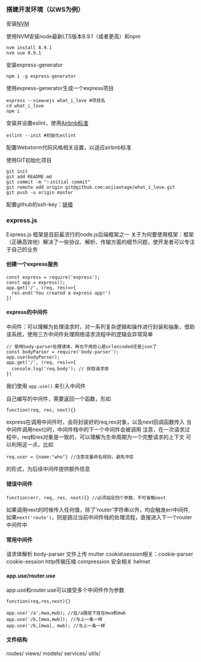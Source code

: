 ### 搭建开发环境（以WS为例）

安装[NVM](https://github.com/creationix/nvm/blob/master/README.md#installation)

使用NVM安装node最新LTS版本8.9.1（或者更高）和npm

```
nvm install 8.9.1
nvm use 8.9.1
```

安装express-generator

```
npm i -g express-generator
```

使用express-generator生成一个express项目

```
express --view=ejs what_i_love #项目名
cd what_i_love
npm i
```

安装并设置eslint，使用[Airbnb标准](https://www.npmjs.com/package/eslint-config-airbnb-base)

```
eslint --init #初始化eslint
```

配置Webstorm代码风格相关设置，以适应airbnb标准

使用GIT初始化项目

```
git init
git add README.md
git commit -m "✨initial commit"
git remote add origin git@github.com:aojiaotage/what_i_love.git
git push -u origin master
```

配置github的ssh-key：[链接](https://help.github.com/articles/connecting-to-github-with-ssh/)

### express.js

Express.js 框架是目前最流行的node.js后端框架之一
关于为何要使用框架：框架（正确高效地）解决了一些协议、解析、传输方面的细节问题，使开发者可以专注于自己的业务

#### 创建一个express服务

```
const express = require('express');
const app = express();
app.get('/', (req, res)=>{
  res.end('You created a express app!')
})
```

#### express的中间件

中间件：可以理解为处理请求时，对一系列复杂逻辑和操作进行封装和抽象，借助该系统，使用三方中间件处理网络请求流程中的逻辑会异常简单

```
// 使用body-parser处理请体，再也不用担心是urlencoded还是json了
const bodyParser = require('body-parser'); 
app.use(bodyParser);
app.get('/', (req, res)=>{
  console.log('req.body'); // 获取请求体
})
```

我们使用 `app.use()` 来引入中间件

自己编写的中间件，需要返回一个函数，形如

```
function(req, res, next){}
```

express在调用中间件时，会将封装好的req,res对象，以及next回调函数传入
当中间件调用next()时，中间件栈中的下一个中间件会被调用
注意，在一次请求过程中，req和res对象是一致的，可以理解为生命周期为一个完整请求的上下文
可以利用这一点，比如

```
req.user = {name:"who"} //注意变量命名规则，避免冲突
```

的形式，为后续中间件提供额外信息

#### 错误中间件

```
function(err, req, res, next){} //必须指定四个参数，不可省略next
```

如果调用next的时候传入任何值，除了'router'字符串以外，均会触发err中间件,
如果`next('route')`，则是跳过当前中间件栈的处理流程，直接进入下一个router中间件中

#### 常用中间件

请求体解析 body-parser
文件上传 multer
cookie\session相关：cookie-parser cookie-session
http传输压缩 compression
安全相关 helmet

#### app.use/router.use

app.use和router.use可以接受多个中间件作为参数

```
function(req,res,next){}

app.use('/a',mwa,mwb); //在/a路径下挂在mwa和mwb
app.use('/b,[mwa,mwb]); //与上一条一样
app.use('/b,[mwa], mwb); //与上一条一样
```

#### 文件结构

routes/
views/
models/
services/
utils/
